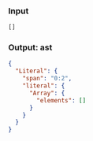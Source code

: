 ### Input
```js parse:expr
[]
```

### Output: ast
```json
{
  "Literal": {
    "span": "0:2",
    "literal": {
      "Array": {
        "elements": []
      }
    }
  }
}
```
